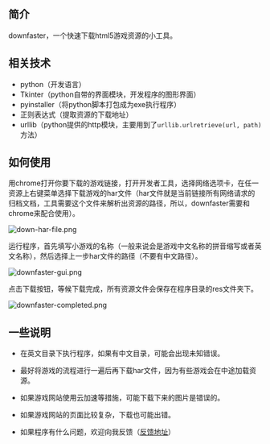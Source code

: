 ## 简介
downfaster，一个快速下载html5游戏资源的小工具。

## 相关技术
* python（开发语言）
* Tkinter（python自带的界面模块，开发程序的图形界面）
* pyinstaller（将python脚本打包成为exe执行程序）
* 正则表达式（提取资源的下载地址）
* urllib（python提供的http模块，主要用到了`urllib.urlretrieve(url, path)`方法）

## 如何使用
用chrome打开你要下载的游戏链接，打开开发者工具，选择网络选项卡，在任一资源上右键菜单选择下载游戏的har文件（har文件就是当前链接所有网络请求的归档文档，工具需要这个文件来解析出资源的路径，所以，downfaster需要和chrome来配合使用）。

![down-har-file.png][1]

运行程序，首先填写小游戏的名称（一般来说会是游戏中文名称的拼音缩写或者英文名称），然后选择上一步har文件的路径（不要有中文路径）。

![downfaster-gui.png][2]

点击下载按钮，等候下载完成，所有资源文件会保存在程序目录的res文件夹下。

![downfaster-completed.png][3]

## 一些说明
* 在英文目录下执行程序，如果有中文目录，可能会出现未知错误。
* 最好将游戏的流程进行一遍后再下载har文件，因为有些游戏会在中途加载资源。
* 如果游戏网站使用云加速等措施，可能下载下来的图片是错误的。
* 如果游戏网站的页面比较复杂，下载也可能出错。
* 如果程序有什么问题，欢迎向我反馈（[反馈地址][4]）


  [1]: http://www.chunqiuyiyu.com/usr/uploads/2016/09/1010043363.png
  [2]: http://www.chunqiuyiyu.com/usr/uploads/2016/09/2654014268.png
  [3]: http://www.chunqiuyiyu.com/usr/uploads/2016/09/3042905707.png
  [4]: http://www.chunqiuyiyu.com/2016/01/download-html5-game-resources.html
